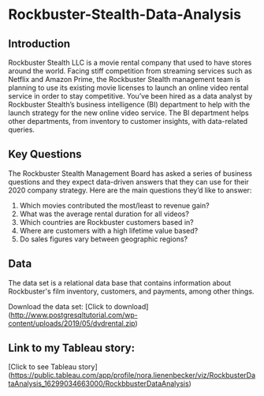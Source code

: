 # Rockbuster-Stealth-Data-Analysis

## Introduction
Rockbuster Stealth LLC is a movie rental company that used to have stores around the world. Facing stiff competition from streaming services such as Netflix and Amazon Prime, the Rockbuster Stealth management team is planning to use its existing movie licenses to launch an online video rental service in order to stay competitive.
You’ve been hired as a data analyst by Rockbuster Stealth’s business intelligence (BI) department to help with the launch strategy for the new online video service. The BI department helps other departments, from inventory to customer insights, with data-related queries.

## Key Questions 
The Rockbuster Stealth Management Board has asked a series of business questions and they expect data-driven answers that they can use for their 2020 company strategy. Here are the main questions they’d like to answer:

1. Which movies contributed the most/least to revenue gain? 
2. What was the average rental duration for all videos?
3. Which countries are Rockbuster customers based in?
4. Where are customers with a high lifetime value based?
5. Do sales figures vary between geographic regions?

## Data 
The data set is a relational data base that contains information about Rockbuster's film inventory, customers, and payments, among other things. 

Download the data set: 
[Click to download] (http://www.postgresqltutorial.com/wp-content/uploads/2019/05/dvdrental.zip)

## Link to my Tableau story:
[Click to see Tableau story] (https://public.tableau.com/app/profile/nora.lienenbecker/viz/RockbusterDataAnalysis_16299034663000/RockbbusterDataAnalysis)
